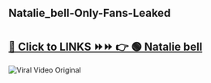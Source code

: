 
 ## Natalie_bell-Only-Fans-Leaked

# <h2><a href="https://clipsfans.com/Natalie_bell&ref=git">🔗 Click to LINKS ⏩⏩ 👉 🟢 Natalie bell </a></h2>

<a href="https://clipsfans.com/Natalie_bell&ref=git" rel="nofollow" data-target="animated-image.originalLink"><img src="https://i.ibb.co.com/xMMVF88/686577567.gif" alt="Viral Video Original" style="max-width: 100%; display: inline-block;" data-target="animated-image.originalImage"></a>
